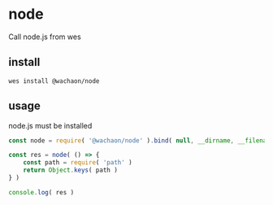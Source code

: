 # node
Call node.js from wes

## install
```
wes install @wachaon/node
```

## usage

node.js must be installed

```javascript
const node = require( '@wachaon/node' ).bind( null, __dirname, __filename )

const res = node( () => {
    const path = require( 'path' )
    return Object.keys( path )
} )

console.log( res )
```
